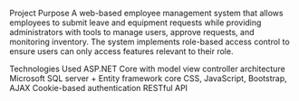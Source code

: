 Project Purpose
A web-based employee management system that allows employees to submit leave and equipment requests
while providing administrators with tools to manage users, approve requests, and monitoring inventory.
The system implements role-based access control to ensure users can only access features relevant to
their role. 

Technologies Used
ASP.NET Core with model view controller architecture
Microsoft SQL server + Entity framework core
CSS, JavaScript, Bootstrap, AJAX
Cookie-based authentication
RESTful API
